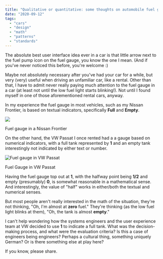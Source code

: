 ```yaml
---
title: "Qualitative or quantitative: some thoughts on automobile fuel gauge design"
date: "2020-09-12"
tags: 
  - "cars"
  - "design"
  - "math"
  - "patterns"
  - "standards"
---
```


The absolute best user interface idea ever in a car is that little arrow next to the fuel pump icon on the fuel gauge, you know the one I mean. (And if you've never noticed this before, you're welcome :)

Maybe not absolutely necessary after you've had your car for a while, but very (very) useful when driving an unfamiliar car, like a rental. Other than that, I have to admit never really paying much attention to the fuel gauge in a car (at least not until the low fuel light starts blinking!). Not until I found myself in one of those aforementioned rental cars, anyway.

In my experience the fuel gauge in most vehicles, such as my Nissan Frontier, is based on textual indicators, specifically **Full** and **Empty**.

![](https://gbrettmiller.files.wordpress.com/2012/09/2012-08-18-09-53-13.jpg?w=809)

Fuel gauge in a Nissan Frontier

On the other hand, the VW Passat I once rented had a a gauge based on numerical indicators, with a full tank represented by **1** and an empty tank interestingly not indicated by either text or number.

![Fuel gauge in VW Passat](https://gbrettmiller.files.wordpress.com/2012/09/2012-08-09-18-23-08-1.jpg?w=768)

Fuel Gauge in VW Passat

Having the fuel gauge top out at **1**, with the halfway point being **1/2** and empty (presumably) **0**, is somewhat reasonable in a mathematical sense. And interestingly, the value of "half" works in either/both the textual and numerical senses.

But most people aren't really interested in the math of the situation, they're not thinking, "Oh, I'm almost at **zero** fuel." They're thinking (as the low fuel light blinks at them), "Oh, the tank is almost **empty**."

I can't help wondering how the systems engineers and the user experience team at VW decided to use **1** to indicate a full tank. What was the decision-making process, and what were the evaluation criteria? Is this a case of engineers being engineers? Perhaps a cultural thing, something uniquely German? Or is there something else at play here?

If you know, please share.
